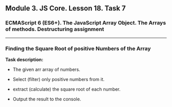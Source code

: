 ## Module 3. JS Core. Lesson 18. Task 7

### ECMAScript 6 (ES6+). The JavaScript Array Object. The Arrays of methods. Destructuring assignment
***

### Finding the Square Root of positive Numbers of the Array

**Task description:**

- The given arr array of numbers.

- Select (filter) only positive numbers from it.

- extract (calculate) the square root of each number.

- Output the result to the console.
